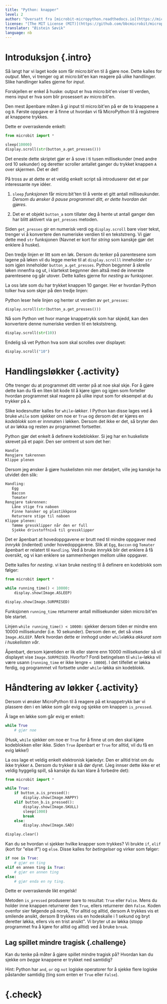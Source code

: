 ```yaml
---
title: "Python: knapper"
level: 2
author: "Oversatt fra [microbit-micropython.readthedocs.io](https://microbit-micropython.readthedocs.io/en/latest/tutorials/buttons.html)"
license: "[The MIT License (MIT)](https://github.com/bbcmicrobit/micropython/blob/master/LICENSE)"
translator: "Øistein Søvik"
language: nb
---
```



# Introduksjon {.intro}

Så langt har vi laget kode som får micro:bit'en til å gjøre noe. Dette kalles for
*output*. Men, vi trenger og at micro:bit'en kan reagere på ulike handlinger.
Slike handlinger kalles gjerne for *input*.

Forskjellen er enkel å huske: output er hva micro:bit'en viser til verden, mens
input er hva som blir prosessert av micro:bit'en.

Den mest åpenbare måten å gi input til micro:bit'en på er de to knappene `A` og
`B`. Første oppgave er å finne ut hvordan vi få MicroPython til å registrere at
knappene trykkes.

Dette er overraskende enkelt:

```python
from microbit import *

sleep(10000)
display.scroll(str(button_a.get_presses()))
```

Det eneste dette skriptet gjør er å sove i ti tusen millisekunder (med andre ord 10
sekunder) og deretter scroller antallet ganger du trykket knappen `A` over
skjermen. Det er det!

På tross av at dette er et veldig enkelt script så introduserer det et par
interessante nye idéer.

1. `sleep` *funksjonen* får micro:bit'ten til å vente et gitt antall
   milliseukunder. *Dersom du ønsker å pause programmet ditt, er dette hvordan
   det gjøres*.

2. Det er et objekt `button_a` som tillater deg å hente ut antall ganger den har
   blitt aktivert via `get_presses` metoden.
   
Siden `get_presses` gir en numerisk verdi og `display.scroll` bare viser tekst,
trenger vi å konvertere den numeriske verdien til en tekststreng. Vi gjør dette
med `str` funksjonen (Navnet er kort for *string* som kanskje gjør det enklere å
huske).

Den tredje linjen er litt som en løk. Dersom du tenker på parentesene som lagene
på løken vil du legge merke til at `display.scrolll` inneholder `str` som igjen
inneholder `button_a.get_presses`. Python begynner å skrelle løken innenfra og
ut, i klartekst begynner den altså med de innerste parentesene og går utover.
Dette kalles gjerne for *nesting* av funksjoner.

La oss late som du har trykket knappen 10 ganger. Her er hvordan Python tolker
hva som skjer på den tredje linjen:

Python leser hele linjen og henter ut verdien av `get_presses`:

```python
display.scroll(str(button_a.get_presses()))
```

Nå som Python vet hvor mange knappetrykk som har skjedd, kan den konvertere
denne numeriske verdien til en tekststreng.

```python
display.scroll(str(10))
```

Endelig så vet Python hva som skal scrolles over displayet:

```python
display.scroll("10")
```


# Handlingsløkker {.activity}

Ofte trenger du at programmet ditt venter på at noe skal skje. For å gjøre dette
kan du få en liten bit kode til å kjøre igjen og igjen som forteller hvordan
programmet skal reagere på ulike input som for eksempel at du trykker på `A`.

Slike kodesnutter kalles for `while`-*løkker*. I Python kan disse lages ved å
bruke `while` som sjekker om noe er `True` og dersom det er kjøres en
*kodeblokk* som er innmaten i løkken. Dersom det ikke er det, så bryter den ut
av løkka og resten av programmet fortsetter.

Python gjør det enkelt å definere kodeblokker. Si jeg har en huskeliste skrevet
på et papir. Den ser omtrent ut som det her:

```python
Handle 
Rengjøre takrennen
Klippe plenen
```

Dersom jeg ønsker å gjøre huskelisten min mer detaljert, ville jeg kanskje ha
utvidet den slik:


```python
Handling:
   Egg
   Baccon
   Tomater
Rengjøre takrennen:
   Låne stige fra naboen
   Finne hansker og plastikkpose
   Returnere stige til naboen
Klippe plenen:
   Tømme gressklipper når den er full
   Sjekke drivstoffnivå til gressklipper
```

Det er åpenbart at hovedoppgavene er brutt ned til mindre oppgaver med *innrykk*
(indented) under hovedoppgavene. Slik at `Egg`, `Baccon` og `Tomater` åpenbart
er relatert til `Handling`. Ved å bruke innrykk blir det enklere å få oversikt,
og vi kan enklere se sammenhengen mellom ulike oppgaver.

Dette kalles for *nesting*. vi kan bruke nesting til å definere en kodeblokk som
følger:

```python
from microbit import *

while running_time() < 10000:
    display.show(Image.ASLEEP)

display.show(Image.SURPRISED)
```

Funksjonen `running_time` returnerer antall millisekunder siden micro:bit'en ble startet. 

Linjen `while running_time() < 10000:` sjekker dersom tiden er mindre enn 10000
millisekunder (i.e. 10 sekunder). Dersom den er, det så vises `Image.ASLEEP`.
Merk hvordan dette er innhogd under `while`løkka *akkurat som i huskelisten
vår*.

Åpenbart, dersom kjøretiden er lik eller større enn 10000 millisekunder så vil
displayet vise `Image.SURPRISED`. Hvorfor? Fordi betingelsen til `while`-løkka
vil være usann (`running_time` er ikke lengre `< 10000`). I det tilfellet er
løkka ferdig, og programmet vil fortsette under `while`-løkka sin kodeblokk.


# Håndtering av løkker {.activity}

Dersom vi ønsker MicroPython til å reagere på et knappetrykk bør vi plassere den
i en løkke som går evig og sjekke om knappen `is_pressed`.

Å lage en løkke som går evig er enkelt:

```python
while True
    # gjør noe
```

(Husk, `while` sjekker om noe er `True` for å finne ut om den skal kjøre
kodeblokken eller ikke. Siden `True` åpenbart er `True` for alltid, vil du få en
evig løkke!)

La oss lage et veldig enkelt elektronisk kjæledyr. Den er alltid trist om du
ikke trykker `A`. Dersom du trykker `B` så dør dyret. (Jeg innser dette ikke er
et veldig hyggelig spill, så kanskje du kan klare å forbedre det):

```python
from microbit import *

while True:
    if button_a.is_pressed():
        display.show(Image.HAPPY)
    elif button_b.is_pressed():
        display.show(Image.SKULL)
        sleep(1000)
        break
    else:
        display.show(Image.SAD)

display.clear()
```

Kan du se hvordan vi sjekker hvilke knapper som trykkes? Vi brukte `if`, `elif`
(kort for "else if") og `else`. Disse kalles for *betingelser* og virker som
følger:

```python
if noe is True:
    # gjør en ting
elif en annen ting is True:
    # gjør en annen ting
else:
    # gjør enda en ny ting.
```

Dette er overraskende likt engelsk!

Metoden `is_pressed` produserer bare to resultat: `True` eller `False`. Mens du
holder inne knappen returnerer den `True`, ellers returnerer den `False`. Koden
ovenfor sier følgende på norsk, "For alltid og alltid, dersom A trykkes vis et
smilende ansikt, dersom B trykkes vis en hodeskalle i 1 sekund og bryt deretter
løkka, ellers vis en trist ansikt". Vi bryter ut av løkka (stopp programmet fra
å kjøre for alltid og alltid) ved å bruke `break`.

## Lag spillet mindre tragisk {.challenge}

Kan du tenke på måter å gjøre spillet mindre tragisk på? Hvordan kan du sjekke
om *begge* knappene er trykket ned samtidig?


Hint: Python har `and`, `or` og `not` logiske operatorer for å sjekke flere
logiske påstander samtidig (ting som enten er `True` eller `False`).

<!--A little workaround to avoid checklist being a part of protip-->


# {.check}

